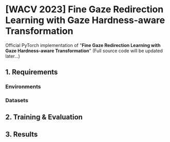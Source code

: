# [WACV 2023] Fine Gaze Redirection Learning with Gaze Hardness-aware Transformation

Official PyTorch implementation of "**Fine Gaze Redirection Learning with Gaze Hardness-aware Transformation**"
(Full source code will be updated later...)


## 1. Requirements
### Environments

### Datasets

## 2. Training & Evaluation

## 3. Results
